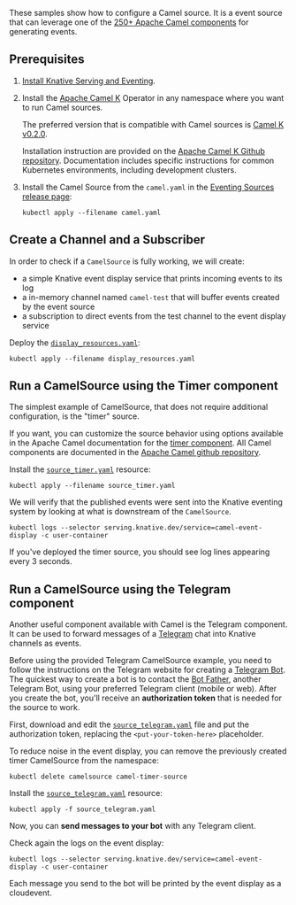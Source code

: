 These samples show how to configure a Camel source. It is a event source that
can leverage one of the
[250+ Apache Camel components](https://github.com/apache/camel/tree/master/components)
for generating events.

## Prerequisites

1. [Install Knative Serving and Eventing](../../../install).

1. Install the [Apache Camel K](https://github.com/apache/camel-k) Operator in
   any namespace where you want to run Camel sources.

    The preferred version that is compatible with Camel sources is
    [Camel K v0.2.0](https://github.com/apache/camel-k/releases/tag/0.2.0).

    Installation instruction are provided on the
    [Apache Camel K Github repository](https://github.com/apache/camel-k#installation).
    Documentation includes specific instructions for common Kubernetes
    environments, including development clusters.

1. Install the Camel Source from the `camel.yaml` in the
   [Eventing Sources release page](https://github.com/knative/eventing-contrib/releases):

    ```shell
    kubectl apply --filename camel.yaml
    ```

## Create a Channel and a Subscriber

In order to check if a `CamelSource` is fully working, we will create:

-   a simple Knative event display service that prints incoming events to its
    log
-   a in-memory channel named `camel-test` that will buffer events created by
    the event source
-   a subscription to direct events from the test channel to the event display
    service

Deploy the [`display_resources.yaml`](./display_resources.yaml):

```shell
kubectl apply --filename display_resources.yaml
```

## Run a CamelSource using the Timer component

The simplest example of CamelSource, that does not require additional
configuration, is the "timer" source.

If you want, you can customize the source behavior using options available in
the Apache Camel documentation for the
[timer component](https://github.com/apache/camel/blob/master/components/camel-timer/src/main/docs/timer-component.adoc).
All Camel components are documented in the
[Apache Camel github repository](https://github.com/apache/camel/tree/master/components).

Install the [`source_timer.yaml`](source_timer.yaml) resource:

```shell
kubectl apply --filename source_timer.yaml
```

We will verify that the published events were sent into the Knative eventing
system by looking at what is downstream of the `CamelSource`.

```shell
kubectl logs --selector serving.knative.dev/service=camel-event-display -c user-container
```

If you've deployed the timer source, you should see log lines appearing every 3
seconds.

## Run a CamelSource using the Telegram component

Another useful component available with Camel is the Telegram component. It can
be used to forward messages of a [Telegram](https://telegram.org/) chat into
Knative channels as events.

Before using the provided Telegram CamelSource example, you need to follow the
instructions on the Telegram website for creating a
[Telegram Bot](https://core.telegram.org/bots). The quickest way to create a bot
is to contact the [Bot Father](https://telegram.me/botfather), another Telegram
Bot, using your preferred Telegram client (mobile or web). After you create the
bot, you'll receive an **authorization token** that is needed for the source to
work.

First, download and edit the [`source_telegram.yaml`](source_telegram.yaml) file
and put the authorization token, replacing the `<put-your-token-here>`
placeholder.

To reduce noise in the event display, you can remove the previously created
timer CamelSource from the namespace:

```shell
kubectl delete camelsource camel-timer-source
```

Install the [`source_telegram.yaml`](source_telegram.yaml) resource:

```shell
kubectl apply -f source_telegram.yaml
```

Now, you can **send messages to your bot** with any Telegram client.

Check again the logs on the event display:

```shell
kubectl logs --selector serving.knative.dev/service=camel-event-display -c user-container
```

Each message you send to the bot will be printed by the event display as a
cloudevent.

